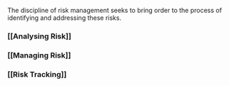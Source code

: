 
The discipline of risk management seeks to bring order to the process of identifying and addressing these risks. 

### [[Analysing Risk]]

### [[Managing Risk]]

### [[Risk Tracking]]